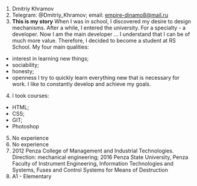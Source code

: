 1. Dmitriy Khramov
2. Telegram: @Dmitriy_Khramov; email: empire-dinamo8@mail.ru
3. **This is my story**
When I was in school, I discovered my desire to design mechanisms. After a while, I entered the university. For a specialty - a developer. Now I am the main developer ... I understand that I can be of much more value. Therefore, I decided to become a student at RS School.
My four main qualities:
- interest in learning new things;
- sociability;
- honesty;
- openness
I try to quickly learn everything new that is necessary for work. I like to constantly develop and achieve my goals.
4. I took courses:
- HTML;
- CSS;
- GIT;
- Photoshop
5. No experience
6. No experience
7. 2012 Penza College of Management and Industrial Technologies. Direction: mechanical engineering;
2016 Penza State University, Penza Faculty of Instrument Engineering, Information Technologies and Systems, Fuses and Control Systems for Means of Destruction
8. A1 - Elementary

